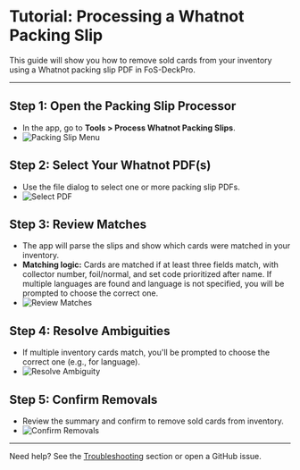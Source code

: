 # Tutorial: Processing a Whatnot Packing Slip

This guide will show you how to remove sold cards from your inventory using a Whatnot packing slip PDF in FoS-DeckPro.

---

## Step 1: Open the Packing Slip Processor
- In the app, go to **Tools > Process Whatnot Packing Slips**.
- ![Packing Slip Menu](../screenshots/packing_slip_menu.png)

## Step 2: Select Your Whatnot PDF(s)
- Use the file dialog to select one or more packing slip PDFs.
- ![Select PDF](../screenshots/select_pdf.png)

## Step 3: Review Matches
- The app will parse the slips and show which cards were matched in your inventory.
- **Matching logic:** Cards are matched if at least three fields match, with collector number, foil/normal, and set code prioritized after name. If multiple languages are found and language is not specified, you will be prompted to choose the correct one.
- ![Review Matches](../screenshots/review_matches.png)

## Step 4: Resolve Ambiguities
- If multiple inventory cards match, you'll be prompted to choose the correct one (e.g., for language).
- ![Resolve Ambiguity](../screenshots/resolve_ambiguity.png)

## Step 5: Confirm Removals
- Review the summary and confirm to remove sold cards from inventory.
- ![Confirm Removals](../screenshots/confirm_removals.png)

---

Need help? See the [Troubleshooting](../../README.md#troubleshooting) section or open a GitHub issue. 